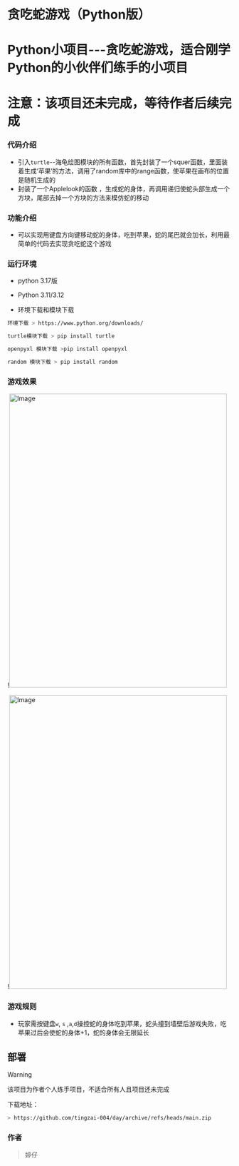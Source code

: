 # 贪吃蛇游戏（Python版）
# Python小项目---贪吃蛇游戏，适合刚学Python的小伙伴们练手的小项目

注意：该项目还未完成，等待作者后续完成
================================================================================

### 代码介绍 
- 引入`turtle`--海龟绘图模块的所有函数，首先封装了一个squer函数，里面装着生成‘苹果’的方法，调用了random库中的range函数，使苹果在画布的位置是随机生成的
- 封装了一个Applelook的函数 ，生成蛇的身体，再调用递归使蛇头部生成一个方块，尾部去掉一个方块的方法来模仿蛇的移动

### 功能介绍
- 可以实现用键盘方向键移动蛇的身体，吃到苹果，蛇的尾巴就会加长，利用最简单的代码去实现贪吃蛇这个游戏

### 运行环境
- python 3.17版
- Python 3.11/3.12
  
- 环境下载和模块下载

```bash
环境下载 > https://www.python.org/downloads/

turtle模块下载 > pip install turtle

openpyxl 模块下载 >pip install openpyxl

random 模块下载 > pip install random
```


### 游戏效果
!<img width="489" height="659" alt="Image" src="https://github.com/user-attachments/assets/429032d9-badd-4ae4-bb1a-508ac278723e" />

!<img width="489" height="659" alt="Image" src="https://github.com/user-attachments/assets/77262a7f-b1b8-4063-9e23-7a1b55c48dff" />

### 游戏规则
- 玩家需按键盘`w`, `s` ,`a`,`d`操控蛇的身体吃到苹果，蛇头撞到墙壁后游戏失败，吃苹果过后会使蛇的身体+1，蛇的身体会无限延长

## 部署
> [!WARNING]
> 该项目为作者个人练手项目，不适合所有人且项目还未完成

下载地址：
```bash
> https://github.com/tingzai-004/day/archive/refs/heads/main.zip
```
### 作者
> 婷仔
